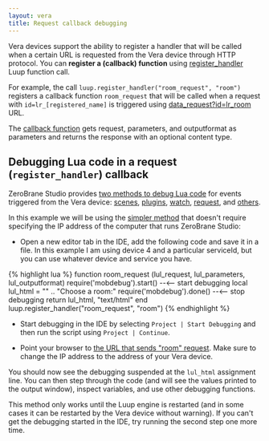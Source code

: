 ```yaml
---
layout: vera
title: Request callback debugging
---
```


Vera devices support the ability to register a handler that
will be called when a certain URL is requested from the Vera device through
HTTP protocol. You can **register a (callback) function**
using [register_handler](http://wiki.micasaverde.com/index.php/Luup_Lua_extensions#function:_register_handler)
Luup function call.

For example, the call `luup.register_handler("room_request", "room")`
registers a callback function `room_request` that will be
called when a request with `id=lr_[registered_name]` is triggered using
[data_request?id=lr_room](http://device-IP-address:3480/data_request?id=lr_room) URL.

The [callback function](http://wiki.micasaverde.com/index.php/Luup_Declarations#.3Crequest.3E)
gets request, parameters, and outputformat as parameters and returns
the response with an optional content type.

## Debugging Lua code in a request (`register_handler`) callback

ZeroBrane Studio provides [two methods to debug Lua code](vera-remote-debugging)
for events triggered from the Vera device:
[scenes](vera-scene-debugging),
[plugins](vera-plugin-debugging),
[watch](vera-watch-debugging),
[request](vera-request-debugging),
and [others](vera-documentation#development-and-debugging).

In this example we will be using the [simpler method](vera-remote-debugging#method-2) that doesn't require
specifying the IP address of the computer that runs ZeroBrane Studio:

- Open a new editor tab in the IDE, add the following code and
save it in a file. In this example I am using device 4 and a
particular serviceId, but you can use whatever device and service you have.

{% highlight lua %}
function room_request (lul_request, lul_parameters, lul_outputformat)
  require('mobdebug').start() --<-- start debugging
  local lul_html =
    "<head><title>Main</title></head><body>" ..
    "Choose a room:</body>"
  require('mobdebug').done() --<-- stop debugging
  return lul_html, "text/html"
end
luup.register_handler("room_request", "room")
{% endhighlight %}

- Start debugging in the IDE by selecting `Project | Start Debugging`
and then run the script using `Project | Continue`.

- Point your browser to
[the URL that sends "room" request](http://device-IP-address:3480/data_request?id=lr_room).
Make sure to change the IP address to the address of your Vera device.

You should now see the debugging suspended at the `lul_html` assignment line.
You can then step through the code (and will see the values printed to the
output window), inspect variables, and use other debugging functions.
 
This method only works until the Luup engine is restarted (and in some cases it can be restarted by the Vera device without warning).
If you can't get the debugging started in the IDE, try running the second step one more time.
